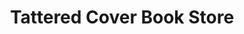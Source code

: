 ---
title: "Tattered Cover Book Store"
url: /denver/tattered-cover-book-store-wazee-street/
shop: books
---